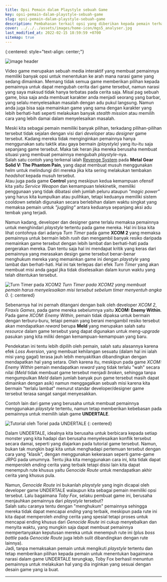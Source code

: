 ```yaml
---
title: Opsi Pemain dalam Playstyle sebuah Game 
key: opsi-pemain-dalam-playstyle-sebuah-game
slug: opsi-pemain-dalam-playstyle-sebuah-game
description: Pembahasan terkait opsi yang diberikan kepada pemain terhadap playstyle yang diperbolehkan secara desain dari sebuah video game.
cover: ../../../assets/images/home-icon/mgs5_analyser.jpg
last_modified_at: 2022-02-15 18:59:59 +0700
sitemap: true
---
```


{:centered: style="text-align: center;"}

![image header](../../../assets/images/mgs5_analyser.jpg)

Video game merupakan sebuah media interaktif yang membuat pemainnya memiliki banyak opsi untuk menentukan ke arah mana narasi game yang sedang dimainkan. Memang tidak semua game memberikan pilihan kepada pemainnya untuk dapat mengubah cerita dari game tersebut, namun narasi yang saya maksud tidak hanya terbatas pada cerita saja. Misal pag sebuah game, bisa saja anda membuat karakter anda menjadi seorang yang barbar, yang selalu menyelesaikan masalah dengan adu pukul langsung. Namun anda juga bisa saja memainkan game yang sama dengan karakter yang lebih berhati-hati seperti melakukan banyak *stealth mission* atau memilih cara yang lebih damai dalam menyelesaikan masalah.

Meski kita sebagai pemain memiliki banyak pilihan, terkadang pilihan-pilihan tersebut tidak sejalan dengan visi dari *developer* atau *designer* game tersebut. Kadang mereka tidak menginginkan pemainnya hanya menggunakan satu taktik atau gaya bermain *(playstyle)* yang itu-itu saja sepanjang game tersebut. Maka tak heran jika mereka berusaha membuat situasi yang membuat pemainnya mengubah *playstyle*-nya.  
Salah satu contoh yang terkenal ialah [Revenge System](https://metalgear.fandom.com/wiki/Revenge_System_(enemy_preparedness)) pada **Metal Gear Solid V: The Phantom Pain**, yang dapat membuat musuh menggunakan helm untuk melindungi diri mereka jika kita sering melakukan tembakan *headshot* kepada musuh tersebut.  
Atau juga pada game **Control** yang meskipun kedua kemampuan ofensif kita yaitu *Service Weapon* dan kemampuan telekinetik, memiliki penggunaan yang tidak dibatasi oleh jumlah peluru ataupun *"magic power"* yang harus kita kumpulkan atau pulihkan, tetapi keduanya memiliki sistem cooldown setelah digunakan secara berlebihan dalam waktu singkat yang memaksa pemain untuk *"juggling"* antara keduanya sepanjang aksi adu tembak yang terjadi.

Namun kadang, developer dan designer game terlalu memaksa pemainnya untuk menghindari *playstyle* tertentu pada game mereka. Hal ini bisa kita lihat contohnya dari adanya *Turn Timer* pada game **XCOM 2** yang memaksa pemainnya untuk bermain lebih *rush* dan mengambil banyak resiko daripada memainkan game tersebut dengan lebih lambat dan berhati-hati pada pergerakan mereka. Dan tentu saja hal ini mendapat kritik yang keras dari pemainnya yang merasakan design game tersebut benar-benar menghukum mereka yang memainkan game ini dengan *playstyle* yang lambat dan berhati-hati. Hal ini tak terlepas dari efek *Turn Timer* yang akan membuat misi anda gagal jika tidak diselesaikan dalam kurun waktu yang telah ditentukan tersebut.  

![Turn Timer pada XCOM2](../../../assets/images/xcom2_turntimer.jpg)
*Turn Timer pada XCOM2 yang membuat pemain harus menyelesaikan misi tersebut sebelum timer menyentuh angka 0.*
{: centered} 

Sebenarnya hal ini pernah ditangani dengan baik oleh developer *XCOM 2*, *Firaxis Games*, pada game mereka sebelumnya yaitu **XCOM: Enemy Within**. Pada game *XCOM: Enemy Within*, pemain tidak dipaksa untuk bermain dengan terburu-buru, tetapi pemain yang berani mengambil resiko tersebut akan mendapatkan *reward* berupa **Meld** yang merupakan salah satu *resource* dalam game tersebut yang dapat digunakan untuk meng-*upgrade* pasukan yang kita miliki dengan kemampuan-kemampuan yang baru.  


Pendekatan ini tentu lebih dipilih oleh pemain, salah satu alasannya karena efek *Loss Aversion*, yang membuat kehilangan sesuatu (dalam hal ini ialah misi yang gagal) terasa jauh lebih menyakitkan dibandingkan dengan mendapatkan hal yang setara. Oleh karena itu, meskipun pada game *XCOM: Enemy Within* pemain mendapatkan *reward* yang tidak terlalu "wah" secara nilai (*Meld* tidak membuat game tersebut menjadi *broken*, sehingga tanpa mengumpulkan *Meld* dalam jumlah banyak pun game tersebut masih dapat dimainkan dengan asik) namun menggagalkan sebuah misi karena kita bermain "terlalu lambat" menurut standar developer/designer game tersebut terasa sangat sangat menyesakkan.  

Contoh lain dari game yang berusaha untuk membuat pemainnya menggunakan *playstyle* tertentu, namun tetap memberikan kebebasan pada pemainnya untuk memilih ialah game **UNDERTALE**.  

![Tutorial oleh Toriel pada UNDERTALE](../../../assets/images/undertale_tutoriel.png)
{: centered} 

Dalam UNDERTALE, idealnya kita berusaha untuk berbicara kepada setiap monster yang kita hadapi dan berusaha menyelesaikan konflik tersebut secara damai, seperti yang diajarkan pada tutorial game tersebut. Namun, bukan tak mungkin bagi kita untuk menghadapi pertemuan tersebut dengan cara yang "klasik", dengan menggunakan kekerasan seperti game-game JRPG pada umumnya. Tentu jika kita menggunakan cara ini, kita tidak dapat memperoleh *ending* cerita yang terbaik tetapi disisi lain kita dapat menempuh rute khusus yaitu *Genocide Route* untuk mendapatkan akhir cerita yang khusus pula.  

Namun, *Genocide Route* ini bukanlah *playstyle* yang ingin dicapai oleh developer game UNDERTALE walaupun kita sebagai pemain memiliki opsi tersebut. Lalu bagaimana *Toby Fox*, selaku pembuat game ini, berusaha menjauhkan pemainnya dari *playstyle* tersebut?  
Salah satu caranya tentu dengan "menghukum" pemainnya sehingga mereka tidak dapat mencapai *ending* yang terbaik, meskipun pada rute ini kita dapat memperoleh *ending* cerita yang spesial tetapi proses untuk mencapai ending khusus dari *Genocide Route* ini cukup menyebalkan dan menyita waktu, yang mungkin saja dapat membuat pemainnya mempertanyakan keputusan mereka untuk menempuh rute ini (plus *boss battle* pada *Genocide Route* juga lebih sulit dibandingkan dengan rute lainnya).  
Jadi, tanpa memaksakan pemain untuk mengikuti *playstyle* tertentu dan tetap memberikan pilihan kepada pemain untuk menentukan bagaimana narasi dalam game UNDERTALE terungkap, Toby Fox berhasil menuntun pemainnya untuk melakukan hal yang dia inginkan yang sesuai dengan desain game yang ia buat.

---